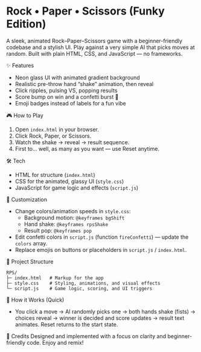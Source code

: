 Rock • Paper • Scissors (Funky Edition)
======================================

A sleek, animated Rock–Paper–Scissors game with a beginner-friendly codebase and a stylish UI. Play against a very simple AI that picks moves at random. Built with plain HTML, CSS, and JavaScript — no frameworks.

✨ Features
- Neon glass UI with animated gradient background
- Realistic pre-throw hand “shake” animation, then reveal
- Click ripples, pulsing VS, popping results
- Score bump on win and a confetti burst 🎉
- Emoji badges instead of labels for a fun vibe

🎮 How to Play
1. Open `index.html` in your browser.
2. Click Rock, Paper, or Scissors.
3. Watch the shake → reveal → result sequence.
4. First to… well, as many as you want — use Reset anytime.

🛠️ Tech
- HTML for structure (`index.html`)
- CSS for the animated, glassy UI (`style.css`)
- JavaScript for game logic and effects (`script.js`)

🧩 Customization
- Change colors/animation speeds in `style.css`:
  - Background motion: `@keyframes bgShift`
  - Hand shake: `@keyframes rpsShake`
  - Result pop: `@keyframes pop`
- Edit confetti colors in `script.js` (function `fireConfetti`) — update the `colors` array.
- Replace emojis on buttons or placeholders in `script.js` / `index.html`.

📁 Project Structure
```
RPS/
├─ index.html   # Markup for the app
├─ style.css    # Styling, animations, and visual effects
└─ script.js    # Game logic, scoring, and UI triggers
```

🧠 How it Works (Quick)
- You click a move → AI randomly picks one → both hands shake (fists) → choices reveal → winner is decided and score updates → result text animates. Reset returns to the start state.

🙌 Credits
Designed and implemented with a focus on clarity and beginner-friendly code. Enjoy and remix!



